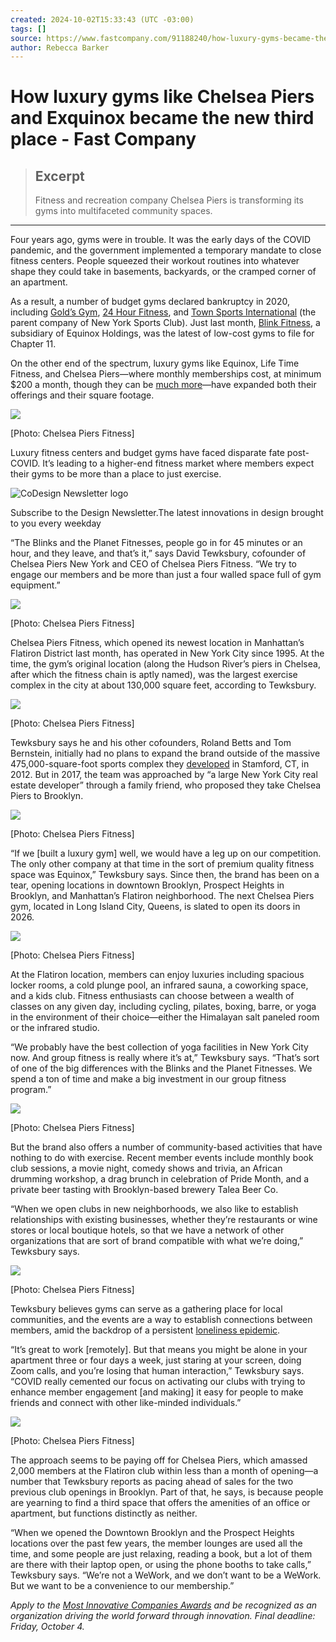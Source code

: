 ```yaml
---
created: 2024-10-02T15:33:43 (UTC -03:00)
tags: []
source: https://www.fastcompany.com/91188240/how-luxury-gyms-became-the-new-third-place?utm_source=the_news&utm_medium=newsletter&utm_campaign=02-10-2024&_bhlid=162901b386146b998fff1bedbe0bc637c8b51f0c
author: Rebecca Barker
---
```


# How luxury gyms like Chelsea Piers and Exquinox became the new third place - Fast Company

> ## Excerpt
> Fitness and recreation company Chelsea Piers is transforming its gyms into multifaceted community spaces.

---
Four years ago, gyms were in trouble. It was the early days of the COVID pandemic, and the government implemented a temporary mandate to close fitness centers. People squeezed their workout routines into whatever shape they could take in basements, backyards, or the cramped corner of an apartment.

As a result, a number of budget gyms declared bankruptcy in 2020, including [Gold’s Gym](https://www.cbsnews.com/news/golds-gym-files-bankruptcy-chapter-11-coronavirus-pandemic/), [24 Hour Fitness](https://www.cnn.com/2020/06/15/investing/24-hour-fitness-bankruptcy/index.html), and [Town Sports International](https://www.cnbc.com/2020/09/14/covid-19-new-york-sports-club-owner-town-sports-files-for-bankruptcy.html) (the parent company of New York Sports Club). Just last month, [Blink Fitness](https://www.fastcompany.com/91171711/blink-fitness-bankruptcy-reason-equinox-holdings-chapter-11), a subsidiary of Equinox Holdings, was the latest of low-cost gyms to file for Chapter 11. 

On the other end of the spectrum, luxury gyms like Equinox, Life Time Fitness, and Chelsea Piers—where monthly memberships cost, at minimum $200 a month, though they can be [much more](https://www.cnbc.com/2024/05/06/equinox-launches-40000-optimize-membership.html)—have expanded both their offerings and their square footage.

![](https://images.fastcompany.com/image/upload/f_webp,q_auto,c_fit,w_1024,h_1024/wp-cms-2/2024/09/004-91188240-chelsea-piers-gym.jpg)

\[Photo: Chelsea Piers Fitness\]

Luxury fitness centers and budget gyms have faced disparate fate post-COVID. It’s leading to a higher-end fitness market where members expect their gyms to be more than a place to just exercise.

![CoDesign Newsletter logo](https://www.fastcompany.com/_public/fc-icon.svg)

Subscribe to the Design Newsletter.The latest innovations in design brought to you every weekday

“The Blinks and the Planet Fitnesses, people go in for 45 minutes or an hour, and they leave, and that’s it,” says David Tewksbury, cofounder of Chelsea Piers New York and CEO of Chelsea Piers Fitness. “We try to engage our members and be more than just a four walled space full of gym equipment.”

![](https://images.fastcompany.com/image/upload/f_webp,q_auto,c_fit,w_1024,h_1024/wp-cms-2/2024/09/003-91188240-chelsea-piers-gym.jpg)

\[Photo: Chelsea Piers Fitness\]

Chelsea Piers Fitness, which opened its newest location in Manhattan’s Flatiron District last month, has operated in New York City since 1995. At the time, the gym’s original location (along the Hudson River’s piers in Chelsea, after which the fitness chain is aptly named), was the largest exercise complex in the city at about 130,000 square feet, according to Tewksbury. 

![](https://images.fastcompany.com/image/upload/f_webp,q_auto,c_fit,w_1024,h_1024/wp-cms-2/2024/09/002-91188240-chelsea-piers-gym.jpg)

\[Photo: Chelsea Piers Fitness\]

Tewksbury says he and his other cofounders, Roland Betts and Tom Bernstein, initially had no plans to expand the brand outside of the massive 475,000-square-foot sports complex they [developed](https://www.greenwichtime.com/local/article/Chelsea-Piers-set-to-launch-in-Stamford-3691751.php) in Stamford, CT, in 2012. But in 2017, the team was approached by “a large New York City real estate developer” through a family friend, who proposed they take Chelsea Piers to Brooklyn. 

![](https://images.fastcompany.com/image/upload/f_webp,q_auto,c_fit,w_1024,h_1024/wp-cms-2/2024/09/014-91188240-chelsea-piers-gym.jpg)

\[Photo: Chelsea Piers Fitness\]

“If we \[built a luxury gym\] well, we would have a leg up on our competition. The only other company at that time in the sort of premium quality fitness space was Equinox,” Tewksbury says. Since then, the brand has been on a tear, opening locations in downtown Brooklyn, Prospect Heights in Brooklyn, and Manhattan’s Flatiron neighborhood. The next Chelsea Piers gym, located in Long Island City, Queens, is slated to open its doors in 2026. 

![](https://images.fastcompany.com/image/upload/f_webp,q_auto,c_fit,w_1024,h_1024/wp-cms-2/2024/09/011-91188240-chelsea-piers-gym.jpg)

\[Photo: Chelsea Piers Fitness\]

At the Flatiron location, members can enjoy luxuries including spacious locker rooms, a cold plunge pool, an infrared sauna, a coworking space, and a kids club. Fitness enthusiasts can choose between a wealth of classes on any given day, including cycling, pilates, boxing, barre, or yoga in the environment of their choice—either the Himalayan salt paneled room or the infrared studio. 

“We probably have the best collection of yoga facilities in New York City now. And group fitness is really where it’s at,” Tewksbury says. “That’s sort of one of the big differences with the Blinks and the Planet Fitnesses. We spend a ton of time and make a big investment in our group fitness program.”

![](https://images.fastcompany.com/image/upload/f_webp,q_auto,c_fit,w_1024,h_1024/wp-cms-2/2024/09/006-91188240-chelsea-piers-gym.jpg)

\[Photo: Chelsea Piers Fitness\]

But the brand also offers a number of community-based activities that have nothing to do with exercise. Recent member events include monthly book club sessions, a movie night, comedy shows and trivia, an African drumming workshop, a drag brunch in celebration of Pride Month, and a private beer tasting with Brooklyn-based brewery Talea Beer Co. 

“When we open clubs in new neighborhoods, we also like to establish relationships with existing businesses, whether they’re restaurants or wine stores or local boutique hotels, so that we have a network of other organizations that are sort of brand compatible with what we’re doing,” Tewksbury says.

![](https://images.fastcompany.com/image/upload/f_webp,q_auto,c_fit,w_1024,h_1024/wp-cms-2/2024/09/015-91188240-chelsea-piers-gym.jpg)

\[Photo: Chelsea Piers Fitness\]

Tewksbury believes gyms can serve as a gathering place for local communities, and the events are a way to establish connections between members, amid the backdrop of a persistent [loneliness epidemic](https://www.fastcompany.com/91140052/workplace-loneliness-2024-increase-virtual-employees-gallup).

“It’s great to work \[remotely\]. But that means you might be alone in your apartment three or four days a week, just staring at your screen, doing Zoom calls, and you’re losing that human interaction,” Tewksbury says. “COVID really cemented our focus on activating our clubs with trying to enhance member engagement \[and making\] it easy for people to make friends and connect with other like-minded individuals.”

![](https://images.fastcompany.com/image/upload/f_webp,q_auto,c_fit,w_1024,h_1024/wp-cms-2/2024/09/013-91188240-chelsea-piers-gym.jpg)

\[Photo: Chelsea Piers Fitness\]

The approach seems to be paying off for Chelsea Piers, which amassed 2,000 members at the Flatiron club within less than a month of opening—a number that Tewksbury reports as pacing ahead of sales for the two previous club openings in Brooklyn. Part of that, he says, is because people are yearning to find a third space that offers the amenities of an office or apartment, but functions distinctly as neither. 

“When we opened the Downtown Brooklyn and the Prospect Heights locations over the past few years, the member lounges are used all the time, and some people are just relaxing, reading a book, but a lot of them are there with their laptop open, or using the phone booths to take calls,” Tewksbury says. “We’re not a WeWork, and we don’t want to be a WeWork. But we want to be a convenience to our membership.”

_Apply to the [Most Innovative Companies Awards](https://www.fastcompany.com/apply/most-innovative-companies) and be recognized as an organization driving the world forward through innovation. Final deadline: Friday, October 4._
